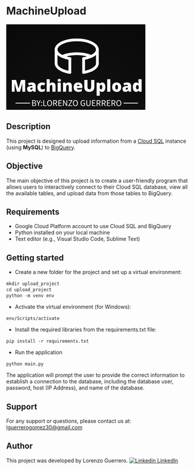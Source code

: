 # MachineUpload
![UploadMachine](/images/logo.PNG)
## Description
This project is designed to upload information from a [Cloud SQL](http://cloud.google.com/sql) instance (using **MySQL**) to [BigQuery](https://cloud.google.com/bigquery).

## Objective
The main objective of this project is to create a user-friendly program that allows users to interactively connect to their Cloud SQL database, view all the available tables, and upload data from those tables to BigQuery.

## Requirements
- Google Cloud Platform account to use Cloud SQL and BigQuery
- Python installed on your local machine
- Text editor (e.g., Visual Studio Code, Sublime Text) 

## Getting started
- Create a new folder for the project and set up a virtual environment:
```shell
mkdir upload_project
cd upload_project
python -m venv env
```
- Activate the virtual environment (for Windows):
```shell
env/Scripts/activate
```
- Install the required libraries from the requirements.txt file:
```shell
pip install -r requirements.txt
```
- Run the application
```shell
python main.py
```

The application will prompt the user to provide the correct information to establish a connection to the database, including the database user, password, host (IP Address), and name of the database.

## Support
For any support or questions, please contact us at: lguerrerogomez30@gmail.com
## Author
This project was developed by Lorenzo Guerrero.
[![Linkedin](https://i.stack.imgur.com/gVE0j.png) LinkedIn](https://www.linkedin.com/in/lorenzoguerrero17/)
&nbsp;
